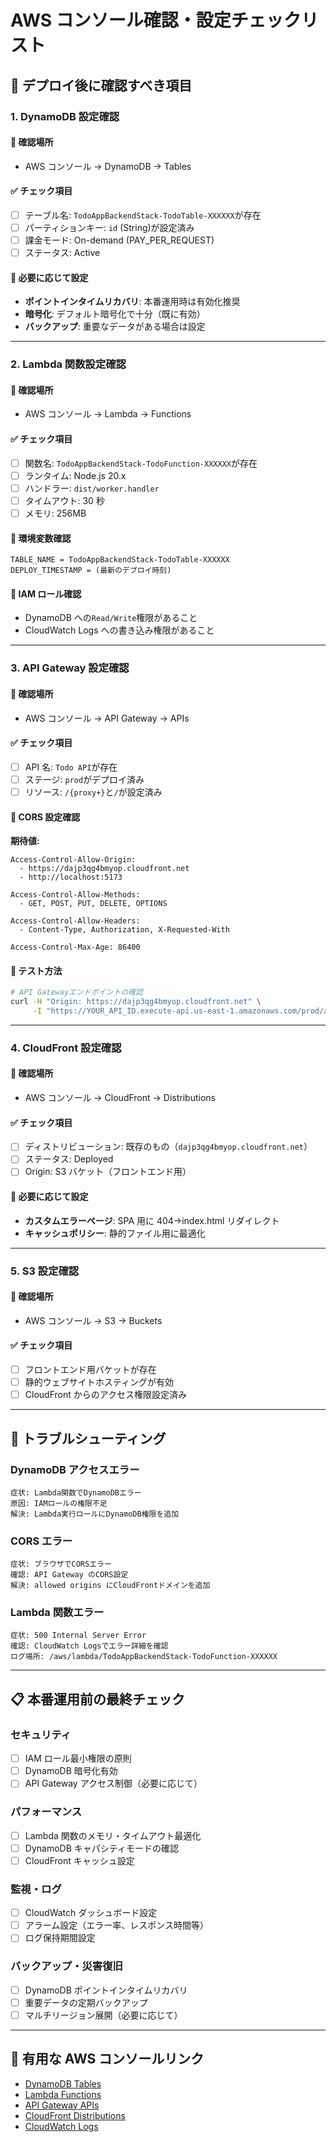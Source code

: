 # AWS コンソール確認・設定チェックリスト

## 🎯 デプロイ後に確認すべき項目

### 1. **DynamoDB 設定確認**

#### 📍 確認場所

- AWS コンソール → DynamoDB → Tables

#### ✅ チェック項目

- [ ] テーブル名: `TodoAppBackendStack-TodoTable-XXXXXX`が存在
- [ ] パーティションキー: `id` (String)が設定済み
- [ ] 課金モード: On-demand (PAY_PER_REQUEST)
- [ ] ステータス: Active

#### 🔧 必要に応じて設定

- **ポイントインタイムリカバリ**: 本番運用時は有効化推奨
- **暗号化**: デフォルト暗号化で十分（既に有効）
- **バックアップ**: 重要なデータがある場合は設定

---

### 2. **Lambda 関数設定確認**

#### 📍 確認場所

- AWS コンソール → Lambda → Functions

#### ✅ チェック項目

- [ ] 関数名: `TodoAppBackendStack-TodoFunction-XXXXXX`が存在
- [ ] ランタイム: Node.js 20.x
- [ ] ハンドラー: `dist/worker.handler`
- [ ] タイムアウト: 30 秒
- [ ] メモリ: 256MB

#### 🔧 環境変数確認

```
TABLE_NAME = TodoAppBackendStack-TodoTable-XXXXXX
DEPLOY_TIMESTAMP = (最新のデプロイ時刻)
```

#### 🔧 IAM ロール確認

- DynamoDB への`Read/Write`権限があること
- CloudWatch Logs への書き込み権限があること

---

### 3. **API Gateway 設定確認**

#### 📍 確認場所

- AWS コンソール → API Gateway → APIs

#### ✅ チェック項目

- [ ] API 名: `Todo API`が存在
- [ ] ステージ: `prod`がデプロイ済み
- [ ] リソース: `/{proxy+}`と`/`が設定済み

#### 🔧 CORS 設定確認

**期待値:**

```
Access-Control-Allow-Origin:
  - https://dajp3qg4bmyop.cloudfront.net
  - http://localhost:5173

Access-Control-Allow-Methods:
  - GET, POST, PUT, DELETE, OPTIONS

Access-Control-Allow-Headers:
  - Content-Type, Authorization, X-Requested-With

Access-Control-Max-Age: 86400
```

#### 🧪 テスト方法

```bash
# API Gatewayエンドポイントの確認
curl -H "Origin: https://dajp3qg4bmyop.cloudfront.net" \
     -I "https://YOUR_API_ID.execute-api.us-east-1.amazonaws.com/prod/api/todos"
```

---

### 4. **CloudFront 設定確認**

#### 📍 確認場所

- AWS コンソール → CloudFront → Distributions

#### ✅ チェック項目

- [ ] ディストリビューション: 既存のもの（`dajp3qg4bmyop.cloudfront.net`）
- [ ] ステータス: Deployed
- [ ] Origin: S3 バケット（フロントエンド用）

#### 🔧 必要に応じて設定

- **カスタムエラーページ**: SPA 用に 404→index.html リダイレクト
- **キャッシュポリシー**: 静的ファイル用に最適化

---

### 5. **S3 設定確認**

#### 📍 確認場所

- AWS コンソール → S3 → Buckets

#### ✅ チェック項目

- [ ] フロントエンド用バケットが存在
- [ ] 静的ウェブサイトホスティングが有効
- [ ] CloudFront からのアクセス権限設定済み

---

## 🚨 トラブルシューティング

### DynamoDB アクセスエラー

```
症状: Lambda関数でDynamoDBエラー
原因: IAMロールの権限不足
解決: Lambda実行ロールにDynamoDB権限を追加
```

### CORS エラー

```
症状: ブラウザでCORSエラー
確認: API Gateway のCORS設定
解決: allowed origins にCloudFrontドメインを追加
```

### Lambda 関数エラー

```
症状: 500 Internal Server Error
確認: CloudWatch Logsでエラー詳細を確認
ログ場所: /aws/lambda/TodoAppBackendStack-TodoFunction-XXXXXX
```

---

## 📋 本番運用前の最終チェック

### セキュリティ

- [ ] IAM ロール最小権限の原則
- [ ] DynamoDB 暗号化有効
- [ ] API Gateway アクセス制御（必要に応じて）

### パフォーマンス

- [ ] Lambda 関数のメモリ・タイムアウト最適化
- [ ] DynamoDB キャパシティモードの確認
- [ ] CloudFront キャッシュ設定

### 監視・ログ

- [ ] CloudWatch ダッシュボード設定
- [ ] アラーム設定（エラー率、レスポンス時間等）
- [ ] ログ保持期間設定

### バックアップ・災害復旧

- [ ] DynamoDB ポイントインタイムリカバリ
- [ ] 重要データの定期バックアップ
- [ ] マルチリージョン展開（必要に応じて）

---

## 🔗 有用な AWS コンソールリンク

- [DynamoDB Tables](https://console.aws.amazon.com/dynamodb/home#tables:)
- [Lambda Functions](https://console.aws.amazon.com/lambda/home#/functions)
- [API Gateway APIs](https://console.aws.amazon.com/apigateway/home#/apis)
- [CloudFront Distributions](https://console.aws.amazon.com/cloudfront/home#/distributions)
- [CloudWatch Logs](https://console.aws.amazon.com/cloudwatch/home#logsV2:log-groups)
